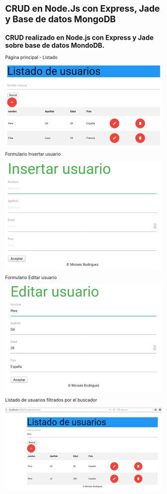 # CRUD en Node.Js con Express, Jade y Base de datos MongoDB 
## CRUD realizado en Node.js con Express y Jade sobre base de datos MondoDB.

Página principal - Listado


![Página principal - Listado](https://raw.githubusercontent.com/MoisesRodriguezN/crud-NodeJs/master/imgCrud/img1.PNG "Listado")

Formulario Insertar usuario

![Formulario Insertar usuario](https://raw.githubusercontent.com/MoisesRodriguezN/crud-NodeJs/master/imgCrud/img2.PNG "Insertar usuario")

Formulario Editar usuario

![Formulario Editar usuario](https://raw.githubusercontent.com/MoisesRodriguezN/crud-NodeJs/master/imgCrud/img3.PNG "Insertar usuario")

Listado de usuarios filtrados por el buscador

![Listado de usuarios filtrados por el buscador](https://raw.githubusercontent.com/MoisesRodriguezN/crud-NodeJs/master/imgCrud/img4.PNG "Insertar usuario")

